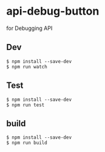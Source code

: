 # api-debug-button

for Debugging API

## Dev

```
$ npm install --save-dev
$ npm run watch
```

## Test

```
$ npm install --save-dev
$ npm run test
```

## build

```
$ npm install --save-dev
$ npm run build
```
